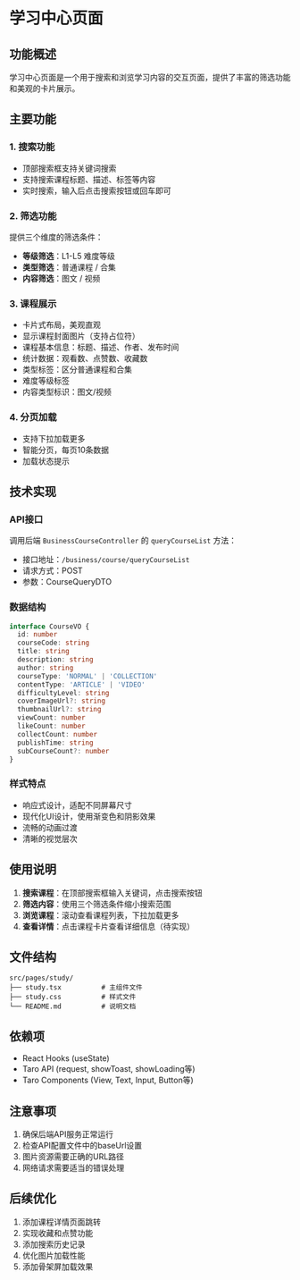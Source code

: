 # 学习中心页面

## 功能概述

学习中心页面是一个用于搜索和浏览学习内容的交互页面，提供了丰富的筛选功能和美观的卡片展示。

## 主要功能

### 1. 搜索功能
- 顶部搜索框支持关键词搜索
- 支持搜索课程标题、描述、标签等内容
- 实时搜索，输入后点击搜索按钮或回车即可

### 2. 筛选功能
提供三个维度的筛选条件：
- **等级筛选**：L1-L5 难度等级
- **类型筛选**：普通课程 / 合集
- **内容筛选**：图文 / 视频

### 3. 课程展示
- 卡片式布局，美观直观
- 显示课程封面图片（支持占位符）
- 课程基本信息：标题、描述、作者、发布时间
- 统计数据：观看数、点赞数、收藏数
- 类型标签：区分普通课程和合集
- 难度等级标签
- 内容类型标识：图文/视频

### 4. 分页加载
- 支持下拉加载更多
- 智能分页，每页10条数据
- 加载状态提示

## 技术实现

### API接口
调用后端 `BusinessCourseController` 的 `queryCourseList` 方法：
- 接口地址：`/business/course/queryCourseList`
- 请求方式：POST
- 参数：CourseQueryDTO

### 数据结构
```typescript
interface CourseVO {
  id: number
  courseCode: string
  title: string
  description: string
  author: string
  courseType: 'NORMAL' | 'COLLECTION'
  contentType: 'ARTICLE' | 'VIDEO'
  difficultyLevel: string
  coverImageUrl?: string
  thumbnailUrl?: string
  viewCount: number
  likeCount: number
  collectCount: number
  publishTime: string
  subCourseCount?: number
}
```

### 样式特点
- 响应式设计，适配不同屏幕尺寸
- 现代化UI设计，使用渐变色和阴影效果
- 流畅的动画过渡
- 清晰的视觉层次

## 使用说明

1. **搜索课程**：在顶部搜索框输入关键词，点击搜索按钮
2. **筛选内容**：使用三个筛选条件缩小搜索范围
3. **浏览课程**：滚动查看课程列表，下拉加载更多
4. **查看详情**：点击课程卡片查看详细信息（待实现）

## 文件结构

```
src/pages/study/
├── study.tsx          # 主组件文件
├── study.css          # 样式文件
└── README.md          # 说明文档
```

## 依赖项

- React Hooks (useState)
- Taro API (request, showToast, showLoading等)
- Taro Components (View, Text, Input, Button等)

## 注意事项

1. 确保后端API服务正常运行
2. 检查API配置文件中的baseUrl设置
3. 图片资源需要正确的URL路径
4. 网络请求需要适当的错误处理

## 后续优化

1. 添加课程详情页面跳转
2. 实现收藏和点赞功能
3. 添加搜索历史记录
4. 优化图片加载性能
5. 添加骨架屏加载效果
